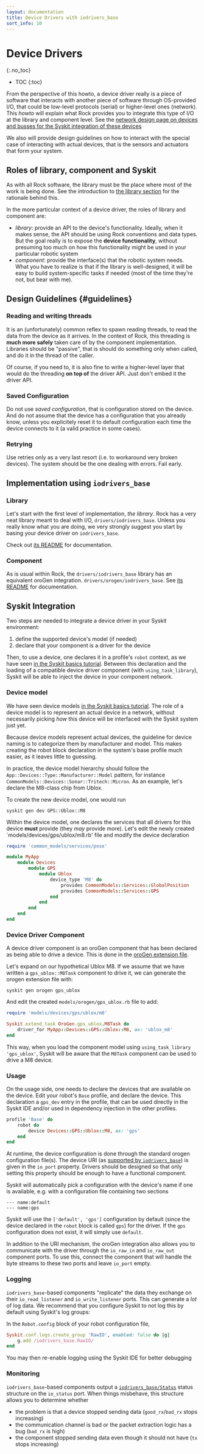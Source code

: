 ```yaml
---
layout: documentation
title: Device Drivers with iodrivers_base
sort_info: 10
---
```


# Device Drivers
{:.no_toc}

- TOC
{:toc}

From the perspective of this howto, a device driver really is a piece of
software that interacts with another piece of software through OS-provided
I/O, that could be low-level protocols (serial) or higher-level ones
(network). This _howto_ will explain what Rock provides you to integrate this
type of I/O at the library and component level. See the [network design page on
devices and busses for the Syskit integration of these devices](../component_networks/devices_and_busses.html)

We also will provide design guidelines on how to interact with the special
case of interacting with actual devices, that is the sensors and actuators
that form your system.

## Roles of library, component and Syskit

As with all Rock software, the library must be the place where most of the work
is being done. See the introduction to [the library section](../libraries/index.html)
for the rationale behind this.

In the more particular context of a device driver, the roles of library and
component are:

- _library_: provide an API to the device's functionality. Ideally, when it makes
  sense, the API should be using Rock conventions and data types. But the goal
  really is to expose the **device functionality**, without presuming too much
  on how this functionality might be used in your particular robotic system
- _component_: provide the interface(s) that the robotic system needs. What you
  have to realize is that if the library is well-designed, it will be easy to
  build system-specific tasks if needed (most of the time they're not, but bear
  with me).

## Design Guidelines {#guidelines}

### Reading and writing threads

It is an (unfortunately) common reflex to spawn reading threads, to read the
data from the device as it arrives. In the context of Rock, this threading is
**much more safely** taken care of by the component implementation. Libraries
should be "passive", that is should do something only when called, and do it
in the thread of the caller.

Of course, if you need to, it is also fine to write a higher-level layer that
would do the threading **on top of** the driver API. Just don't embed it the driver
API.

### Saved Configuration

Do not use _saved configuration_, that is configuration stored on the device.
And do not assume that the device has a configuration that you already know,
unless you explicitely reset it to default configuration each time the device
connects to it (a valid practice in some cases).

### Retrying

Use retries only as a very last resort (i.e. to workaround very broken devices).
The system should be the one dealing with errors. Fail early.

## Implementation using `iodrivers_base`

### Library

Let's start with the first level of implementation, _the library_. Rock has
a very neat library meant to deal with I/O, `drivers/iodrivers_base`. Unless
you really know what you are doing, we very strongly suggest you start by
basing your device driver on `iodrivers_base`.

Check out [its README](https://github.com/rock-core/drivers-iodrivers_base)
for documentation.

### Component

As is usual within Rock, the `drivers/iodrivers_base` library has an equivalent
oroGen integration. `drivers/orogen/iodrivers_base`. See
[its README](https://github.com/rock-core/drivers-orogen-iodrivers_base)
for documentation.

## Syskit Integration

Two steps are needed to integrate a device driver in your Syskit environment:

1. define the supported device's model (if needed)
2. declare that your component is a driver for the device

Then, to use a device, one declares it in a profile's `robot` context, as we
have seen [in the Syskit basics tutorial](../basics/devices.html). Between this
declaration and the loading of a compatible device driver component (with
`using_task_library`), Syskit will be able to inject the device in your component
network.

### Device model

We have seen device models [in the Syskit basics tutorial](../basics/devices.html).
The role of a device model is to represent an actual device in a network, without
necessarily picking _how_ this device will be interfaced with the Syskit system
just yet.

Because device models represent actual devices, the guideline for device naming
is to categorize them by manufacturer and model. This makes creating the
robot block declaration in the system's base profile much easier, as it leaves
little to guessing.

In practice, the device model hierarchy should follow the
`App::Devices::Type::Manufacturer::Model` pattern, for instance
`CommonModels::Devices::Sonar::Tritech::Micron`. As an example, let's declare
the M8-class chip from Ublox.

To create the new device model, one would run

~~~shell
syskit gen dev GPS::Ublox::M8
~~~

Within the device model, one declares the services that all drivers for this
device **must** provide (they *may* provide more). Let's edit the newly
created `models/devices/gps/ublox/m8.rb' file and modify the device declaration

~~~ruby
require 'common_models/services/pose'

module MyApp
    module Devices
        module GPS
            module Ublox
                device_type 'M8' do
                    provides CommonModels::Services::GlobalPosition
                    provides CommonModels::Services::GPS
                end
            end
        end
    end
end
~~~

### Device Driver Component

A device driver component is an oroGen component that has been declared as
being able to drive a device. This is done in the
[oroGen extension file](../basics/deployment.html).

Let's expand on our hypothetical Ublox M8. If we assume that we have written a
`gps_ublox::M8Task` component to drive it, we can generate the orogen extension
file with:

~~~shell
syskit gen orogen gps_ublox
~~~

And edit the created `models/orogen/gps_ublox.rb` file to add:

~~~ruby
require 'models/devices/gps/ublox/m8'

Syskit.extend_task OroGen.gps_ublox.M8Task do
    driver_for MyApp::Devices::GPS::Ublox::M8, as: 'ublox_m8'
end
~~~

This way, when you load the component model using `using_task_library 'gps_ublox'`,
Syskit will be aware that the `M8Task` component can be used to drive a M8 device.

### Usage

On the usage side, one needs to declare the devices that are available on the
device. Edit your robot's `Base` profile, and declare the device. This
declaration a `gps_dev` entry in the profile, that can be used directly in
the Syskit IDE and/or used in dependency injection in the other profiles.

~~~ruby
profile 'Base' do
    robot do
        device Devices::GPS::Ublox::M8, as: 'gps'
    end
end
~~~

At runtime, the device configuration is done through the standard orogen
configuration file(s). The device URI
(as [supported by `iodrivers_base`](https://github.com/rock-core/drivers-iodrivers_base))
is given in the `io_port` property. Drivers should be designed so that only setting
this property should be enough to have a functional component.

Syskit will automatically pick a configuration with the device's name if one
is available, e.g. with a configuration file containing two sections

~~~
--- name:default
--- name:gps
~~~

Syskit will use the `['default', 'gps']` configuration by default (since the
device declared in the `robot` block is called `gps`) for the driver. If the
`gps` configuration does not exist, it will simply use `default`.

In addition to the URI mechanism, the oroGen integration also allows you to
communicate with the driver through the `io_raw_in` and `io_raw_out`
component ports. To use this, connect the component that will handle the byte
streams to these two ports and leave `io_port` empty.

### Logging

`iodrivers_base`-based components "replicate" the data they
exchange on their `io_read_listener` and `io_write_listener` ports. This can
generate a *lot* of log data. We recommend that you configure Syskit to not
log this by default using Syskit's log groups:

In the `Robot.config` block of your robot configuration file,

~~~ruby
Syskit.conf.logs.create_group 'RawIO', enabled: false do |g|
    g.add /iodrivers_base.RawIO/
end
~~~

You may then re-enable logging using the Syskit IDE for better debugging

### Monitoring

`iodrivers_base`-based components output a [`iodrivers_base/Status`](https://github.com/rock-core/drivers-iodrivers_base/blob/master/src/Status.hpp)
status structure on the `io_status` port. When things misbehave, this
structure allows you to determine whether
- the problem is that a device stopped sending data (`good_rx`/`bad_rx` stops
  increasing)
- the communication channel is bad or the packet extraction logic has a bug
  (`bad_rx` is high)
- the component stopped sending data even though it should not have (`tx` stops
  increasing)
